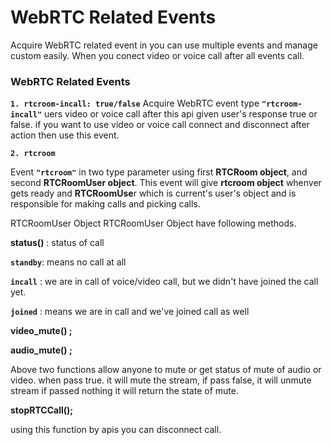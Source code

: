 # WebRTC Related Events

Acquire WebRTC related event in you can use multiple events and manage custom easily. When you conect video or voice call after all events call.

### WebRTC Related Events 

**`1. rtcroom-incall: true/false`** Acquire WebRTC event type **`"rtcroom-incall"`** uers  video or voice call  after this api given user's response true or false. if you want to use video or voice call connect and disconnect after action then use this event.

**`2. rtcroom`**

Event **`"rtcroom"`** in two type parameter using first **RTCRoom object**, and second  **RTCRoomUser object**. This event will give **rtcroom object** whenver gets ready and **RTCRoomUse**r which is current's user's object and is responsible for making calls and picking calls.

RTCRoomUser Object RTCRoomUser Object have following methods.

 **status\(\)** : status of call 

**`standby`**: means no call at all 

**`incall`** : we are in call of voice/video call, but we didn't have joined the call yet.

**`joined`** : means we are in call and we've joined call as well

**video\_mute\(\) ;**

**audio\_mute\(\) ;**

Above two functions allow anyone to mute or get status of mute of audio or video. when pass true. it will mute the stream, if pass false, it will unmute stream if passed nothing it will return the state of mute.

**stopRTCCall\(\);**

using this function by apis you can disconnect call.

